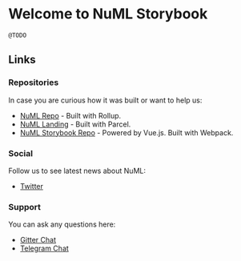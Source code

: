 # Welcome to NuML Storybook

`@TODO`

## Links

### Repositories

In case you are curious how it was built or want to help us:

* [NuML Repo](!https://github.com/tenphi/numl) - Built with Rollup.
* [NuML Landing](!https://github.com/tenphi/numl.design) - Built with Parcel.
* [NuML Storybook Repo](!https://github.com/tenphi/numl-storybook) - Powered by Vue.js. Built with Webpack.

### Social

Follow us to see latest news about NuML:

* [Twitter](!https://twitter.com/numldesign)

### Support

You can ask any questions here:

* [Gitter Chat](!https://gitter.im/tenphi/numl?utm_source=share-link&utm_medium=link&utm_campaign=share-link)
* [Telegram Chat](!https://tele.click/nudeml)
